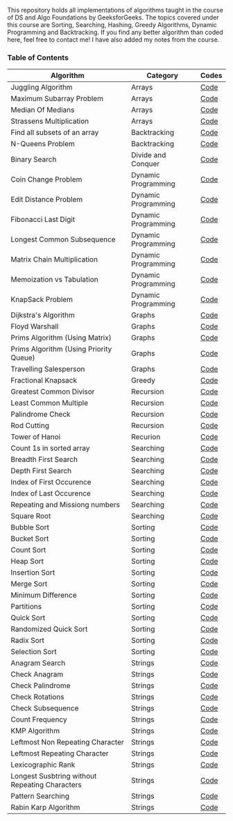 This repository holds all implementations of algorithms taught in the course of DS and Algo Foundations by GeeksforGeeks. The topics covered under this course are Sorting, Searching,
Hashing, Greedy Algorithms, Dynamic Programming and Backtracking. If you find any better algorithm than coded here, feel free to contact me! I have also added my notes from the course.

### Table of Contents
| Algorithm | Category | Codes |
|-----------|----------|-------|
| Juggling Algorithm | Arrays | [Code](../master/Common/Juggling-Algorithm.cpp) |
| Maximum Subarray Problem | Arrays | [Code](../master/Common/Maximum-Subarray-Problem.c) |
| Median Of Medians | Arrays | [Code](../master/Common/MedianOfMedians.cpp) |
| Strassens Multiplication | Arrays | [Code](../master/Common/Strassens_Multiplication.cpp) |
| Find all subsets of an array | Backtracking | [Code](../master/Backtracking/find-subsets.cpp) |
| N-Queens Problem | Backtracking | [Code](../master/Backtracking/N-Queens-Problem.cpp) |
| Binary Search | Divide and Conquer | [Code](../master/Common/Binary-Search.c) |
| Coin Change Problem | Dynamic Programming | [Code](../master/Dynamic_Programming/Coin_Change.cpp) |
| Edit Distance Problem | Dynamic Programming | [Code](../master/Dynamic_Programming/Edit_Distance.cpp) |
| Fibonacci Last Digit | Dynamic Programming | [Code](../master/Common/fibonacci_last_digit.cpp) |
| Longest Common Subsequence | Dynamic Programming | [Code](../master/Dynamic_Programming/Longest_Common_Subsequence.cpp) |
| Matrix Chain Multiplication | Dynamic Programming | [Code](../master/Dynamic_Programming/Matrix-Chain-Multiplication.cpp) |
| Memoization vs Tabulation | Dynamic Programming | [Code](../master/Dynamic_Programming/Memoization_Tabulation.cpp) |
| KnapSack Problem | Dynamic Programming | [Code](../master/Dynamic_Programming/knapSack-Problem.cpp) |
| Dijkstra's Algorithm | Graphs | [Code](../master/Common/Dijkstra-Algorithm.cpp) |
| Floyd Warshall | Graphs | [Code](../master/Common/Floyd-Warshall.cpp) |
| Prims Algorithm (Using Matrix) | Graphs | [Code](../master/Common/Prims_Algorithm_Using_Matrix.cpp) |
| Prims Algorithm (Using Priority Queue) | Graphs | [Code](../master/Common/Prims_Algorithm_Using_Priority_Queue.cpp) |
| Travelling Salesperson | Graphs | [Code](../master/Common/Travelling-Salesperson.cpp) |
| Fractional Knapsack | Greedy | [Code](../master/Common/fractional_knapsack.cpp) |
| Greatest Common Divisor | Recursion | [Code](../master/Common/gcd.cpp) |
| Least Common Multiple | Recursion | [Code](../master/Common/lcm.cpp) |
| Palindrome Check | Recursion | [Code](../master/Common/isPalindrome.cpp) |
| Rod Cutting | Recursion | [Code](../master/Common/Rod-Cutting.cpp) |
| Tower of Hanoi | Recurion | [Code](../master/Common/Tower-of-Hanoi.cpp) |
| Count 1s in sorted array | Searching | [Code](../master/Searching/1s-in-sorted-array.cpp) |
| Breadth First Search | Searching | [Code](../master/Searching/BFS.cpp) |
| Depth First Search | Searching | [Code](../master/Searching/DFS.cpp) |
| Index of First Occurence | Searching | [Code](../master/Searching/Index-of-first-occurence.cpp) |
| Index of Last Occurence | Searching | [Code](../master/Searching/Index-of-last-occurence.cpp) |
| Repeating and Missiong numbers | Searching | [Code](../master/Searching/Repeating-Missing.cpp) |
| Square Root | Searching | [Code](../master/Searching/Square-Root.cpp) |
| Bubble Sort | Sorting | [Code](../master/Sorting/Bubble-Sort.c) |
| Bucket Sort | Sorting | [Code](../master/Sorting/Bucket-Sort.cpp) |
| Count Sort | Sorting | [Code](../master/Sorting/Count-Sort.cpp) |
| Heap Sort | Sorting | [Code](../master/Sorting/Heap-Sort.cpp) |
| Insertion Sort | Sorting | [Code](../master/Sorting/Insertion-Sort.c) |
| Merge Sort | Sorting | [Code](../master/Sorting/Merge-Sort.c) |
| Minimum Difference | Sorting | [Code](../master/Sorting/Minimum-Difference.cpp) |
| Partitions | Sorting | [Code](../master/Sorting/Partition.cpp) |
| Quick Sort | Sorting | [Code](../master/Sorting/Quick-Sort.c) |
| Randomized Quick Sort | Sorting | [Code](../master/Sorting/Quick-Sort-Ramdomized.c) |
| Radix Sort | Sorting | [Code](../master/Sorting/Radix-Sort.cpp) |
| Selection Sort | Sorting | [Code](../master/Sorting/Selection-Sort.cpp) |
| Anagram Search | Strings | [Code](../master/Strings/Anagram-Search.cpp) |
| Check Anagram | Strings | [Code](../master/Strings/areAnagram.cpp) |
| Check Palindrome | Strings | [Code](../master/Strings/Check-Palindrome.cpp) |
| Check Rotations | Strings | [Code](../master/Strings/areRotation.cpp) |
| Check Subsequence | Strings | [Code](../master/Strings/isSubsequence.cpp) |
| Count Frequency | Strings | [Code](../master/Strings/CountFreq.cpp) |
| KMP Algorithm | Strings | [Code](../master/Strings/KMP-Algorithm.cpp) |
| Leftmost Non Repeating Character | Strings | [Code](../master/Strings/Leftmost-Non-Repeating-Character.cpp) |
| Leftmost Repeating Character | Strings | [Code](../master/Strings/Leftmost-Repeating-Character.cpp) |
| Lexicographic Rank | Strings | [Code](../master/Strings/Lexicographic-Rank.cpp) |
| Longest Susbtring without Repeating Characters | Strings | [Code](../master/Strings/longest-substring-without-repeating-characters.cpp) |
| Pattern Searching | Strings | [Code](../master/Strings/Pattern-Searching.cpp) |
| Rabin Karp Algorithm | Strings | [Code](../master/Strings/Rabin-Karp.cpp) |
